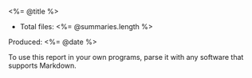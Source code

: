 <%= @title %>

* Total files: <%= @summaries.length %>

Produced: <%= @date %>

To use this report in your own programs, parse it with any software that supports Markdown.
